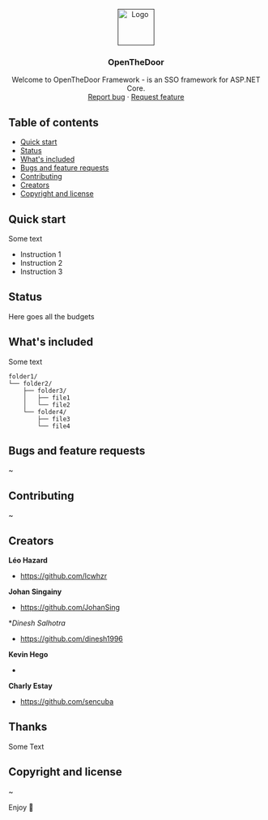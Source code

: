 <p align="center">
  <a href="">
    <img src="https://via.placeholder.com/72" alt="Logo" width=72 height=72>
  </a>

  <h3 align="center">OpenTheDoor</h3>

  <p align="center">
    Welcome to OpenTheDoor Framework - is an SSO framework for ASP.NET Core.
    <br>
    <a href="https://github.com/lcwhzr/OpenTheDoor/issues/new?template=bug.md">Report bug</a>
    ·
    <a href="https://github.com/lcwhzr/OpenTheDoor/issues/new?template=feature.md&labels=feature">Request feature</a>
  </p>
</p>


## Table of contents

- [Quick start](#quick-start)
- [Status](#status)
- [What's included](#whats-included)
- [Bugs and feature requests](#bugs-and-feature-requests)
- [Contributing](#contributing)
- [Creators](#creators)
- [Copyright and license](#copyright-and-license)


## Quick start

Some text

- Instruction 1
- Instruction 2
- Instruction 3

## Status

Here goes all the budgets

## What's included

Some text

```text
folder1/
└── folder2/
    ├── folder3/
    │   ├── file1
    │   └── file2
    └── folder4/
        ├── file3
        └── file4
```

## Bugs and feature requests

~ 

## Contributing

~

## Creators

**Léo Hazard**

- <https://github.com/lcwhzr>

**Johan Singainy**

- <https://github.com/JohanSing>

**Dinesh Salhotra*

- <https://github.com/dinesh1996>

**Kevin Hego**

- <?>

**Charly Estay**

- <https://github.com/sencuba>

## Thanks

Some Text

## Copyright and license

~

Enjoy :metal:

